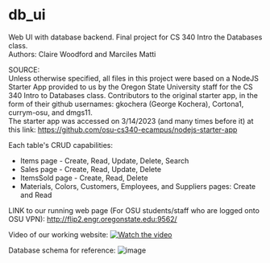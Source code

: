 # db_ui

Web UI with database backend. Final project for CS 340 Intro the Databases class. <br>
Authors: Claire Woodford and Marciles Matti

SOURCE: <br>
Unless otherwise specified, all files in this project were based on a NodeJS Starter App provided to us by the Oregon State University staff for the CS 340 Intro to Databases class. Contributors to the original starter app, in the form of their github usernames: gkochera (George Kochera), Cortona1, currym-osu, and dmgs11. <br>
The starter app was accessed on 3/14/2023 (and many times before it) at this link:  https://github.com/osu-cs340-ecampus/nodejs-starter-app <br>

Each table's CRUD capabilities: <br>
- Items page - Create, Read, Update, Delete, Search <br>
- Sales page - Create, Read, Update, Delete <br>
- ItemsSold page - Create, Read, Delete <br>
- Materials, Colors, Customers, Employees, and Suppliers pages: Create and Read <br> 

LINK to our running web page (For OSU students/staff who are logged onto OSU VPN): http://flip2.engr.oregonstate.edu:9562/ <br>

Video of our working website: [![Watch the video](https://user-images.githubusercontent.com/102620776/225697020-63d920f7-d2ee-4ac9-ae7a-58e62b91fb0e.png)](https://www.youtube.com/watch?v=SHZkeYvQDNk)

Database schema for reference:
![image](https://user-images.githubusercontent.com/102620776/218896795-dab102ce-df51-41b9-8986-729c9c65736f.png) 

